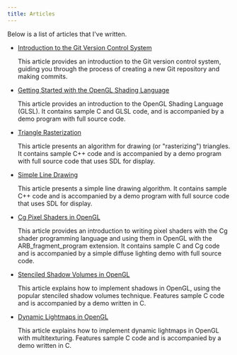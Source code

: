 ```yaml
---
title: Articles
---
```

Below is a list of articles that I've written.

- [Introduction to the Git Version Control System](introduction-to-git-version-control-system)

  This article provides an introduction to the Git version control system, guiding you through the process of creating a new Git repository and making commits.

- [Getting Started with the OpenGL Shading Language](getting_started_with_glsl/)

  This article provides an introduction to the OpenGL Shading Language (GLSL). It contains sample C and GLSL code, and is accompanied by a demo program with full source code.

- [Triangle Rasterization](triangle_rasterization/)

  This article presents an algorithm for drawing (or "rasterizing") triangles. It contains sample C++ code and is accompanied by a demo program with full source code that uses SDL for display.

- [Simple Line Drawing](simple_line_drawing/)

  This article presents a simple line drawing algorithm. It contains sample C++ code and is accompanied by a demo program with full source code that uses SDL for display.

- [Cg Pixel Shaders in OpenGL](cg_pixel_shaders_in_opengl/)

  This article provides an introduction to writing pixel shaders with the Cg shader programming language and using them in OpenGL with the ARB_fragment_program extension. It contains sample C and Cg code and is accompanied by a simple diffuse lighting demo with full source code.

- [Stenciled Shadow Volumes in OpenGL](stenciled_shadow_volumes_in_opengl/)

  This article explains how to implement shadows in OpenGL, using the popular stenciled shadow volumes technique. Features sample C code and is accompanied by a demo written in C.

- [Dynamic Lightmaps in OpenGL](dynamic_lightmaps_in_opengl/)

  This article explains how to implement dynamic lightmaps in OpenGL with multitexturing. Features sample C code and is accompanied by a demo written in C.
  